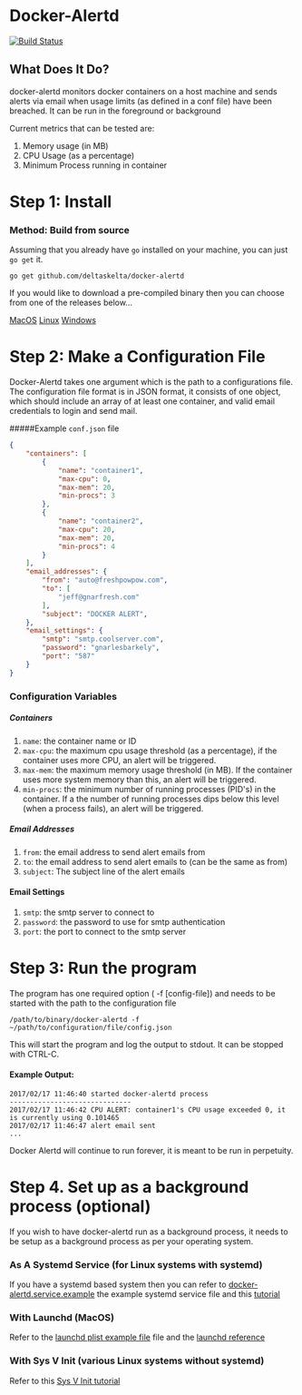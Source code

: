 # Docker-Alertd

[![Build Status](https://travis-ci.org/deltaskelta/docker-alertd.svg?branch=master)](https://travis-ci.org/deltaskelta/docker-alertd)

## What Does It Do?

docker-alertd monitors docker containers on a host machine and sends alerts via email when usage limits (as defined in a conf file) have been breached. It can be run in the foreground or background

Current metrics that can be tested are:

1. Memory usage (in MB)
2. CPU Usage (as a percentage)
3. Minimum Process running in container

# Step 1: Install

### Method: Build from source

Assuming that you already have `go` installed on your machine, you can just `go get` it.

```
go get github.com/deltaskelta/docker-alertd
```

If you would like to download a pre-compiled binary then you can choose from one of the
releases below...

[MacOS](https://github.com/deltaskelta/docker-alertd/raw/release/dist/mac/docker-alertd)
[Linux](https://github.com/deltaskelta/docker-alertd/raw/release/dist/linux/docker-alertd)
[Windows](https://github.com/deltaskelta/docker-alertd/raw/release/dist/windows/docker-alertd.exe)

# Step 2: Make a Configuration File

Docker-Alertd takes one argument which is the path to a configurations file. The configuration file format is in JSON format, it consists of one object, which should include an array of at least one container, and valid email credentials to login and send mail.

#####Example `conf.json` file
```json
{
	"containers": [
		{
			"name": "container1",
			"max-cpu": 0,
			"max-mem": 20,
			"min-procs": 3
		},
		{
			"name": "container2",
			"max-cpu": 20,
			"max-mem": 20,
			"min-procs": 4
		}
	],
	"email_addresses": {
		"from": "auto@freshpowpow.com",
		"to": [
			"jeff@gnarfresh.com"
		],
		"subject": "DOCKER ALERT",
	},
	"email_settings": {
		"smtp": "smtp.coolserver.com",
		"password": "gnarlesbarkely",
		"port": "587"
	}
}
```

### Configuration Variables

##### Containers
1. `name`: the container name or ID
2. `max-cpu`: the maximum cpu usage threshold (as a percentage), if the container uses more CPU, an alert will be triggered.
3. `max-mem`: the maximum memory usage threshold (in MB). If the container uses more system memory than this, an alert will be triggered.
4. `min-procs`: the minimum number of running processes (PID's) in the container. If a the number of running processes dips below this level (when a process fails), an alert will be triggered.

##### Email Addresses
1. `from`: the email address to send alert emails from
2. `to`: the email address to send alert emails to (can be the same as from)
3. `subject`: The subject line of the alert emails

#### Email Settings
1. `smtp`: the smtp server to connect to
2. `password`: the password to use for smtp authentication
3. `port`: the port to connect to the smtp server

# Step 3: Run the program

The program has one required option ( -f [config-file]) and needs to be started with the path to the configuration file

```
/path/to/binary/docker-alertd -f ~/path/to/configuration/file/config.json
```

This will start the program and log the output to stdout. It can be stopped with CTRL-C.

#### Example Output:

```
2017/02/17 11:46:40 started docker-alertd process
------------------------------
2017/02/17 11:46:42 CPU ALERT: container1's CPU usage exceeded 0, it is currently using 0.101465
2017/02/17 11:46:47 alert email sent
...
```

Docker Alertd will continue to run forever, it is meant to be run in perpetuity.

# Step 4. Set up as a background process (optional)

If you wish to have docker-alertd run as a background process, it needs to be setup as a background process as per your operating system.

### As A Systemd Service (for Linux systems with systemd)

If you have a systemd based system then you can refer to [docker-alertd.service.example](https://github.com/deltaskelta/docker-alertd/blob/master/docker-alertd.service.example) the example systemd service file and this [tutorial](https://www.digitalocean.com/community/tutorials/how-to-use-systemctl-to-manage-systemd-services-and-units)

### With Launchd (MacOS)

Refer to the [launchd plist example file](https://github.com/deltaskelta/docker-alertd/blob/master/com.github.docker-alertd.plist.example) file and the [launchd reference](http://www.launchd.info/)

### With Sys V Init (various Linux systems without systemd)

Refer to this [Sys V Init tutorial](https://www.cyberciti.biz/tips/linux-write-sys-v-init-script-to-start-stop-service.html)

